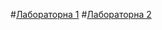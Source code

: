 #[Лабораторна 1](https://github.com/Oleh-Hrytsyk/Oleh_Hrytsyk.git)
#[Лабораторна 2](https://github.com/Oleh-Hrytsyk/Oleh_Hrytsyk/tree/master/lab2)


